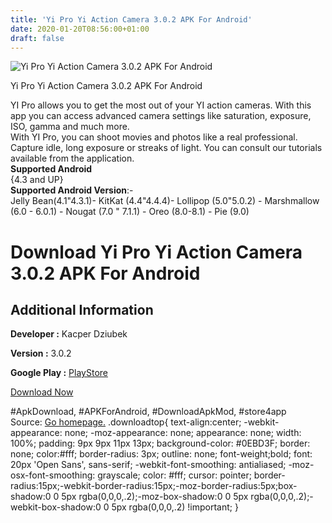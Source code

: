 ```yaml
---
title: 'Yi Pro Yi Action Camera 3.0.2 APK For Android'
date: 2020-01-20T08:56:00+01:00
draft: false
---
```


![Yi Pro Yi Action Camera 3.0.2 APK For Android](https://i1.wp.com/apkhome.net/wp-content/uploads/2020/01/Yi-Pro-Yi-Action-Camera-3.0.2.png "Yi Pro Yi Action Camera 3.0.2 APK For Android")

  

Yi Pro Yi Action Camera 3.0.2 APK For Android

YI Pro allows you to get the most out of your YI action cameras. With this app you can access advanced camera settings like saturation, exposure, ISO, gamma and much more.  
With YI Pro, you can shoot movies and photos like a real professional. Capture idle, long exposure or streaks of light. You can consult our tutorials available from the application.  
**Supported Android**  
{4.3 and UP}  
**Supported Android Version**:-  
Jelly Bean(4.1"4.3.1)- KitKat (4.4"4.4.4)- Lollipop (5.0"5.0.2) - Marshmallow (6.0 - 6.0.1) - Nougat (7.0 " 7.1.1) - Oreo (8.0-8.1) - Pie (9.0)

Download Yi Pro Yi Action Camera 3.0.2 APK For Android
======================================================

Additional Information
----------------------

**Developer :** Kacper Dziubek

**Version :** 3.0.2

**Google Play :** [PlayStore](https://play.google.com/store/apps/details?id=com.appsymptote.yipro&hl=en)

  

[Download Now](https://store4app.co/post/yi-pro-yi-action-camera-3-0-2-apk-for-android_1579506860)

  
#ApkDownload, #APKForAndroid, #DownloadApkMod, #store4app  
Source: [Go homepage.](https://store4app.co/post/yi-pro-yi-action-camera-3-0-2-apk-for-android_1579506860) .downloadtop{ text-align:center; -webkit-appearance: none; -moz-appearance: none; appearance: none; width: 100%; padding: 9px 9px 11px 13px; background-color: #0EBD3F; border: none; color:#fff; border-radius: 3px; outline: none; font-weight;bold; font: 20px 'Open Sans', sans-serif; -webkit-font-smoothing: antialiased; -moz-osx-font-smoothing: grayscale; color: #fff; cursor: pointer; border-radius:15px;-webkit-border-radius:15px;-moz-border-radius:5px;box-shadow:0 0 5px rgba(0,0,0,.2);-moz-box-shadow:0 0 5px rgba(0,0,0,.2);-webkit-box-shadow:0 0 5px rgba(0,0,0,.2) !important; }